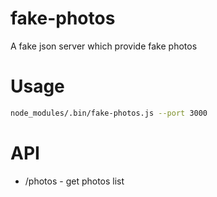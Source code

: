 # fake-photos
A fake json server which provide fake photos

# Usage

```sh
node_modules/.bin/fake-photos.js --port 3000
```

# API

* /photos - get photos list

